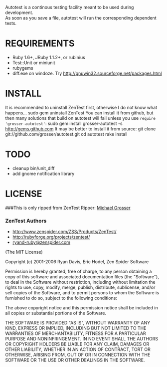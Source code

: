 Autotest is a continous testing facility meant to be used during
development.  
As soon as you save a file, autotest will run the corresponding dependent tests.

REQUIREMENTS
============
 * Ruby 1.6+, JRuby 1.1.2+, or rubinius
 * Test::Unit or miniunit
 * rubygems
 * diff.exe on windoze. Try http://gnuwin32.sourceforge.net/packages.html

INSTALL
=======
It is recommended to uninstall ZenTest first, otherwise I do not know what happens...
    sudo gem uninstall ZenTest
You can install it from github, but then many solutions that build on autotest will fail unless you use `require 'grosser-autotest'`:
    sudo gem install grosser-autotest -s http://gems.github.com
It may be better to install it from source:
    git clone git://github.com/grosser/autotest.git
    cd autotest
    rake install

TODO
====
 - cleanup bin/unit_diff
 - add gnome notification library


LICENSE
=======

###This is only ripped from ZenTest
Ripper: [Michael Grosser](http://pragmatig.wordpress.com)

### ZenTest Authors
 - http://www.zenspider.com/ZSS/Products/ZenTest/
 - http://rubyforge.org/projects/zentest/
 - ryand-ruby@zenspider.com


(The MIT License)

Copyright (c) 2001-2006 Ryan Davis, Eric Hodel, Zen Spider Software

Permission is hereby granted, free of charge, to any person obtaining
a copy of this software and associated documentation files (the
"Software"), to deal in the Software without restriction, including
without limitation the rights to use, copy, modify, merge, publish,
distribute, sublicense, and/or sell copies of the Software, and to
permit persons to whom the Software is furnished to do so, subject to
the following conditions:

The above copyright notice and this permission notice shall be
included in all copies or substantial portions of the Software.

THE SOFTWARE IS PROVIDED "AS IS", WITHOUT WARRANTY OF ANY KIND,
EXPRESS OR IMPLIED, INCLUDING BUT NOT LIMITED TO THE WARRANTIES OF
MERCHANTABILITY, FITNESS FOR A PARTICULAR PURPOSE AND NONINFRINGEMENT.
IN NO EVENT SHALL THE AUTHORS OR COPYRIGHT HOLDERS BE LIABLE FOR ANY
CLAIM, DAMAGES OR OTHER LIABILITY, WHETHER IN AN ACTION OF CONTRACT,
TORT OR OTHERWISE, ARISING FROM, OUT OF OR IN CONNECTION WITH THE
SOFTWARE OR THE USE OR OTHER DEALINGS IN THE SOFTWARE.

